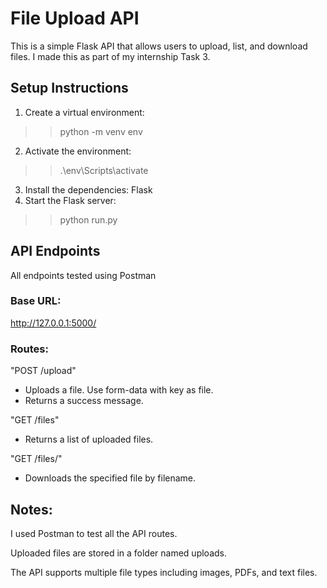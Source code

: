# File Upload API

This is a simple Flask API that allows users to upload, list, and download files. I made this as part of my internship Task 3.

## Setup Instructions

1. Create a virtual environment:
>> python -m venv env
2. Activate the environment:
>> .\env\Scripts\activate
3. Install the dependencies:
    Flask
4. Start the Flask server:
>> python run.py

## API Endpoints
All endpoints tested using Postman

### Base URL:
http://127.0.0.1:5000/

### Routes:

"POST /upload"
- Uploads a file. Use form-data with key as file.
- Returns a success message.

"GET /files"
- Returns a list of uploaded files.

"GET /files/<filename>"
- Downloads the specified file by filename.

## Notes:
I used Postman to test all the API routes.

Uploaded files are stored in a folder named uploads.

The API supports multiple file types including images, PDFs, and text files.